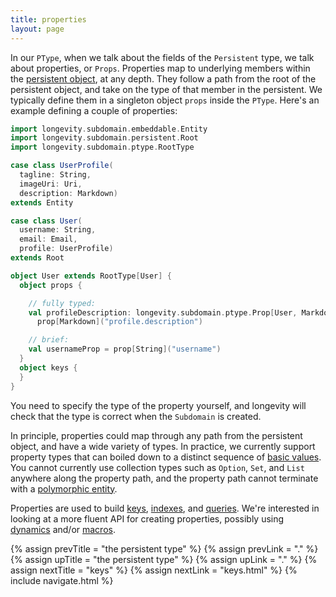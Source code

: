 ```yaml
---
title: properties
layout: page
---
```


In our `PType`, when we talk about the fields of the `Persistent`
type, we talk about properties, or `Props`. Properties map to
underlying members within the [persistent object](../persistent), at
any depth. They follow a path from the root of the persistent
object, and take on the type of that member in the persistent. We
typically define them in a singleton object `props` inside the
`PType`. Here's an example defining a couple of properties:

```scala
import longevity.subdomain.embeddable.Entity
import longevity.subdomain.persistent.Root
import longevity.subdomain.ptype.RootType

case class UserProfile(
  tagline: String,
  imageUri: Uri,
  description: Markdown)
extends Entity

case class User(
  username: String,
  email: Email,
  profile: UserProfile)
extends Root

object User extends RootType[User] {
  object props {

    // fully typed:
    val profileDescription: longevity.subdomain.ptype.Prop[User, Markdown] =
      prop[Markdown]("profile.description")

    // brief:
    val usernameProp = prop[String]("username")
  }
  object keys {
  }
}
```

You need to specify the type of the property yourself, and longevity
will check that the type is correct when the `Subdomain` is created.

In principle, properties could map through any path from the
persistent object, and have a wide variety of types. In practice, we
currently support property types that can boiled down to a distinct
sequence of [basic values](../basics.html). You cannot currently use
collection types such as `Option`, `Set`, and `List` anywhere along
the property path, and the property path cannot terminate with a
[polymorphic entity](../poly).

Properties are used to build [keys](keys.html),
[indexes](indexes.html), and [queries](../repo/query.html). We're
interested in looking at a more fluent API for creating properties,
possibly using
[dynamics](http://www.scala-lang.org/api/current/index.html#scala.Dynamic)
and/or
[macros](http://docs.scala-lang.org/overviews/macros/overview.html).

{% assign prevTitle = "the persistent type" %}
{% assign prevLink = "." %}
{% assign upTitle = "the persistent type" %}
{% assign upLink = "." %}
{% assign nextTitle = "keys" %}
{% assign nextLink = "keys.html" %}
{% include navigate.html %}

